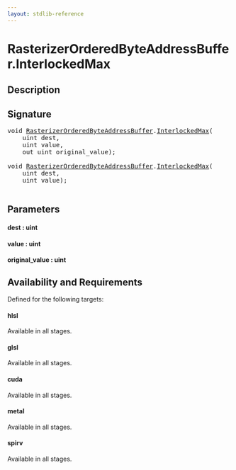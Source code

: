 ```yaml
---
layout: stdlib-reference
---
```


# RasterizerOrderedByteAddressBuffer\.InterlockedMax

## Description





## Signature 

<pre>
<span class="code_keyword">void</span> <a href="/stdlib-reference/types/RasterizerOrderedByteAddressBuffer/index" class="code_type">RasterizerOrderedByteAddressBuffer</a>.<a href="/stdlib-reference/types/RasterizerOrderedByteAddressBuffer/InterlockedMax">InterlockedMax</a>(
    <span class="code_keyword">uint</span> <span class='code_param'>dest</span>,
    <span class="code_keyword">uint</span> <span class='code_param'>value</span>,
    <span class="code_keyword">out</span> <span class="code_keyword">uint</span> <span class='code_param'>original_value</span>);

<span class="code_keyword">void</span> <a href="/stdlib-reference/types/RasterizerOrderedByteAddressBuffer/index" class="code_type">RasterizerOrderedByteAddressBuffer</a>.<a href="/stdlib-reference/types/RasterizerOrderedByteAddressBuffer/InterlockedMax">InterlockedMax</a>(
    <span class="code_keyword">uint</span> <span class='code_param'>dest</span>,
    <span class="code_keyword">uint</span> <span class='code_param'>value</span>);

</pre>

## Parameters

#### dest  : uint
#### value  : uint
#### original\_value  : uint

## Availability and Requirements

Defined for the following targets:

#### hlsl
Available in all stages.

#### glsl
Available in all stages.

#### cuda
Available in all stages.

#### metal
Available in all stages.

#### spirv
Available in all stages.



